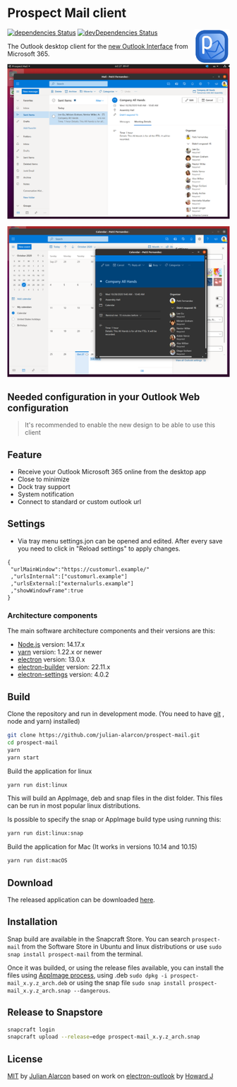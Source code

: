 # Prospect Mail client

<img src="build/icons/128x128.png" alt="logo" height="80" align="right" />

[![dependencies Status](https://david-dm.org/julian-alarcon/prospect-mail/status.svg)](https://david-dm.org/julian-alarcon/prospect-mail) [![devDependencies Status](https://david-dm.org/julian-alarcon/prospect-mail/dev-status.svg)](https://david-dm.org/julian-alarcon/prospect-mail?type=dev)

The Outlook desktop client for the [new Outlook Interface](https://www.microsoft.com/en-us/microsoft-365/blog/2018/06/13/power-and-simplicity-updates-to-the-office-365-user-experience/) from Microsoft 365.

![screenshot-linux](misc/prospect-mail.png)

![screenshot-calendar-view](misc/calendar-view.png)

## Needed configuration in your Outlook Web configuration

> It's recommended to enable the new design to be able to use this client

## Feature

* Receive your Outlook Microsoft 365 online from the desktop app
* Close to minimize
* Dock tray support
* System notification
* Connect to standard or custom outlook url

## Settings
 
* Via tray menu settings.jon can be opened and edited. After every save you need to click in "Reload settings" to apply changes.
```
{
 "urlMainWindow":"https://customurl.example/"
 ,"urlsInternal":["customurl.example"]
 ,"urlsExternal:["externalurls.example"]
 ,"showWindowFrame":true
}
```

### Architecture components

The main software architecture components and their versions are this:

* [Node.js](https://nodejs.org/en/) version: 14.17.x
* [yarn](https://yarnpkg.com/) version: 1.22.x or newer
* [electron](http://electronjs.org/) version: 13.0.x
* [electron-builder](https://www.electron.build/) version: 22.11.x
* [electron-settings](https://github.com/nathanbuchar/electron-settings) version: 4.0.2

## Build

Clone the repository and run in development mode. (You need to have [git](https://git-scm.com/) , node and yarn) installed)

```bash
git clone https://github.com/julian-alarcon/prospect-mail.git
cd prospect-mail
yarn
yarn start
```

Build the application for linux

```bash
yarn run dist:linux
```

This will build an AppImage, deb and snap files in the dist folder. This files can be run in most popular linux distributions.

Is possible to specify the snap or AppImage build type using running this:

```bash
yarn run dist:linux:snap
```

Build the application for Mac (It works in versions 10.14 and 10.15)

```bash
yarn run dist:macOS
```

## Download

The released application can be downloaded [here](https://github.com/julian-alarcon/prospect-mail/releases).

## Installation

Snap build are available in the Snapcraft Store. You can search `prospect-mail` from the Software Store in Ubuntu and linux distributions or use `sudo snap install prospect-mail` from the terminal.

Once it was builded, or using the release files available, you can install the files using [AppImage process](https://docs.appimage.org/user-guide/faq.html#question-how-do-i-run-an-appimage), using .deb ```sudo dpkg -i prospect-mail_x.y.z_arch.deb``` or using the snap file ```sudo snap install prospect-mail_x.y.z_arch.snap --dangerous```.

## Release to Snapstore

```sh
snapcraft login
snapcraft upload --release=edge prospect-mail_x.y.z_arch.snap
```

## License

[MIT](https://github.com/julian-alarcon/prospect-mail/blob/master/LICENSE) by [Julian Alarcon](https://desentropia.com) based on work on [electron-outlook](https://github.com/eNkru/electron-outlook) by [Howard J](https://enkru.github.io/)
